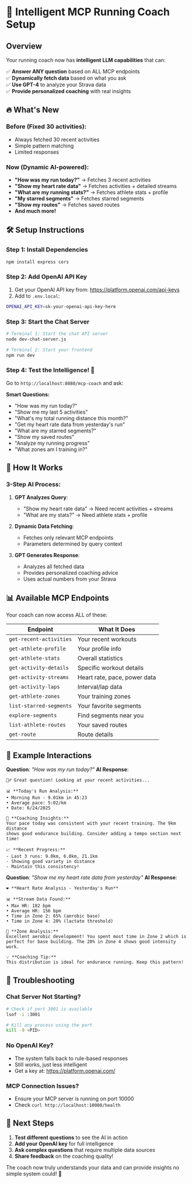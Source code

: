 # 🤖 Intelligent MCP Running Coach Setup

## Overview

Your running coach now has **intelligent LLM capabilities** that can:

✅ **Answer ANY question** based on ALL MCP endpoints  
✅ **Dynamically fetch data** based on what you ask  
✅ **Use GPT-4** to analyze your Strava data  
✅ **Provide personalized coaching** with real insights  

## 🔥 What's New

### Before (Fixed 30 activities):
- Always fetched 30 recent activities
- Simple pattern matching
- Limited responses

### Now (Dynamic AI-powered):
- **"How was my run today?"** → Fetches 3 recent activities
- **"Show my heart rate data"** → Fetches activities + detailed streams
- **"What are my running stats?"** → Fetches athlete stats + profile
- **"My starred segments"** → Fetches starred segments
- **"Show my routes"** → Fetches saved routes
- **And much more!**

## 🛠️ Setup Instructions

### Step 1: Install Dependencies
```bash
npm install express cors
```

### Step 2: Add OpenAI API Key
1. Get your OpenAI API key from: https://platform.openai.com/api-keys
2. Add to `.env.local`:
```bash
OPENAI_API_KEY=sk-your-openai-api-key-here
```

### Step 3: Start the Chat Server
```bash
# Terminal 1: Start the chat API server
node dev-chat-server.js

# Terminal 2: Start your frontend
npm run dev
```

### Step 4: Test the Intelligence! 🧠

Go to `http://localhost:8080/mcp-coach` and ask:

**Smart Questions:**
- "How was my run today?"
- "Show me my last 5 activities"
- "What's my total running distance this month?"
- "Get my heart rate data from yesterday's run"
- "What are my starred segments?"
- "Show my saved routes"
- "Analyze my running progress"
- "What zones am I training in?"

## 🧠 How It Works

### 3-Step AI Process:

1. **GPT Analyzes Query**: 
   - "Show my heart rate data" → Need recent activities + streams
   - "What are my stats?" → Need athlete stats + profile

2. **Dynamic Data Fetching**:
   - Fetches only relevant MCP endpoints
   - Parameters determined by query context

3. **GPT Generates Response**:
   - Analyzes all fetched data
   - Provides personalized coaching advice
   - Uses actual numbers from your Strava

## 📊 Available MCP Endpoints

Your coach can now access ALL of these:

| Endpoint | What It Does |
|----------|-------------|
| `get-recent-activities` | Your recent workouts |
| `get-athlete-profile` | Your profile info |
| `get-athlete-stats` | Overall statistics |
| `get-activity-details` | Specific workout details |
| `get-activity-streams` | Heart rate, pace, power data |
| `get-activity-laps` | Interval/lap data |
| `get-athlete-zones` | Your training zones |
| `list-starred-segments` | Your favorite segments |
| `explore-segments` | Find segments near you |
| `list-athlete-routes` | Your saved routes |
| `get-route` | Route details |

## 🎯 Example Interactions

**Question**: *"How was my run today?"*
**AI Response**: 
```
🏃‍♂️ Great question! Looking at your recent activities...

📊 **Today's Run Analysis:**
• Morning Run - 9.01km in 45:23
• Average pace: 5:02/km  
• Date: 6/24/2025

💪 **Coaching Insights:**
Your pace today was consistent with your recent training. The 9km distance 
shows good endurance building. Consider adding a tempo section next time!

📈 **Recent Progress:**
- Last 3 runs: 9.0km, 6.0km, 21.1km
- Showing good variety in distance
- Maintain this consistency!
```

**Question**: *"Show me my heart rate data from yesterday"*
**AI Response**:
```
❤️ **Heart Rate Analysis - Yesterday's Run**

📊 **Stream Data Found:**
• Max HR: 182 bpm
• Average HR: 156 bpm  
• Time in Zone 2: 65% (aerobic base)
• Time in Zone 4: 20% (lactate threshold)

🎯 **Zone Analysis:**
Excellent aerobic development! You spent most time in Zone 2 which is 
perfect for base building. The 20% in Zone 4 shows good intensity work.

💡 **Coaching Tip:**
This distribution is ideal for endurance running. Keep this pattern!
```

## 🔧 Troubleshooting

### Chat Server Not Starting?
```bash
# Check if port 3001 is available
lsof -i :3001

# Kill any process using the port
kill -9 <PID>
```

### No OpenAI Key?
- The system falls back to rule-based responses
- Still works, just less intelligent
- Get a key at: https://platform.openai.com/

### MCP Connection Issues?
- Ensure your MCP server is running on port 10000
- Check `curl http://localhost:10000/health`

## 🚀 Next Steps

1. **Test different questions** to see the AI in action
2. **Add your OpenAI key** for full intelligence
3. **Ask complex questions** that require multiple data sources
4. **Share feedback** on the coaching quality!

The coach now truly understands your data and can provide insights no simple system could! 🎉 
